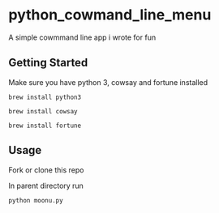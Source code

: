 # python_cowmand_line_menu

A simple cowmmand line app i wrote for fun


## Getting Started


Make sure you have python 3, cowsay and fortune installed

```
brew install python3

```

```
brew install cowsay
```

```
brew install fortune
```

## Usage

Fork or clone this repo 


In parent directory run

```
python moonu.py
```


